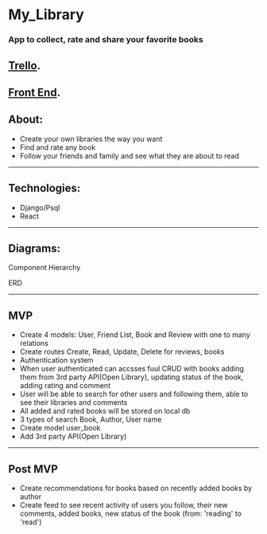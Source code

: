# My_Library

### App to collect, rate and share your favorite books

## [Trello](https://trello.com/b/Fd4JKdbE/mylibrary).

## [Front End](https://github.com/yuniapak/My_Library-REACT).
## About:
- Create your own libraries the way you want 
- Find and rate any book 
- Follow your friends and family and see what they are about to read 

---
## Technologies:
- Django/Psql
- React

---

## Diagrams:

Component Hierarchy


ERD


---
## MVP

- Create 4 models: User, Friend List, Book and Review with one to many relations
- Create routes Create, Read, Update, Delete for reviews, books 
- Authentication system
- When user authenticated can accsses fuul CRUD with books adding them from 3rd party API(Open Library), updating status of the book, adding rating and comment
- User will be able to search for other users and following them, able to see their libraries and comments
- All added and rated books will be stored on local db
- 3 types of search Book, Author, User name
- Create model user_book
- Add 3rd party API(Open Library)

---
## Post MVP

- Create recommendations for books based on recently added books by author
- Create feed to see recent activity of users you follow, their new comments, added books, new status of the book (from: 'reading' to 'read')